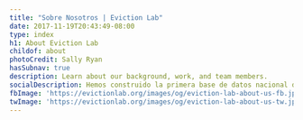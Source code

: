 ```yaml
---
title: "Sobre Nosotros | Eviction Lab"
date: 2017-11-19T20:43:49-08:00
type: index
h1: About Eviction Lab
childof: about
photoCredit: Sally Ryan
hasSubnav: true
description: Learn about our background, work, and team members.
socialDescription: Hemos construido la primera base de datos nacional de desalojos. 
fbImage: 'https://evictionlab.org/images/og/eviction-lab-about-us-fb.jpg'
twImage: 'https://evictionlab.org/images/og/eviction-lab-about-us-tw.jpg'
---
```


